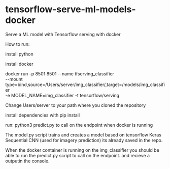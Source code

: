# tensorflow-serve-ml-models-docker
Serve a ML model with Tensorflow serving with docker


How to run:

install python

install docker

docker run -p 8501:8501 --name tfserving_classifier \
--mount type=bind,source=/Users/server/img_classifier/,target=/models/img_classifier \
-e MODEL_NAME=img_classifier -t tensorflow/serving

Change Users/server to your path where you cloned the repository

install dependencies with pip install

run: python3 predict.py to call on the endpoint when docker is running



The model.py script trains and creates a model based on tensorflow Keras Sequential CNN (used for imagery prediction) its already saved in the repo.

When the docker container is running on the img_classifier you should be able to run the predict.py script to call on the endpoint. and recieve a outputin the console.

